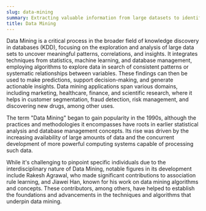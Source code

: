 ```yaml
---
slug: data-mining
summary: Extracting valuable information from large datasets to identify patterns, trends, and relationships that may not be immediately apparent.
title: Data Mining
---
```


Data Mining is a critical process in the broader field of knowledge discovery in databases (KDD), focusing on the exploration and analysis of large data sets to uncover meaningful patterns, correlations, and insights. It integrates techniques from statistics, machine learning, and database management, employing algorithms to explore data in search of consistent patterns or systematic relationships between variables. These findings can then be used to make predictions, support decision-making, and generate actionable insights. Data mining applications span various domains, including marketing, healthcare, finance, and scientific research, where it helps in customer segmentation, fraud detection, risk management, and discovering new drugs, among other uses.

The term "Data Mining" began to gain popularity in the 1990s, although the practices and methodologies it encompasses have roots in earlier statistical analysis and database management concepts. Its rise was driven by the increasing availability of large amounts of data and the concurrent development of more powerful computing systems capable of processing such data.

While it's challenging to pinpoint specific individuals due to the interdisciplinary nature of Data Mining, notable figures in its development include Rakesh Agrawal, who made significant contributions to association rule learning, and Jiawei Han, known for his work on data mining algorithms and concepts. These contributors, among others, have helped to establish the foundations and advancements in the techniques and algorithms that underpin data mining.